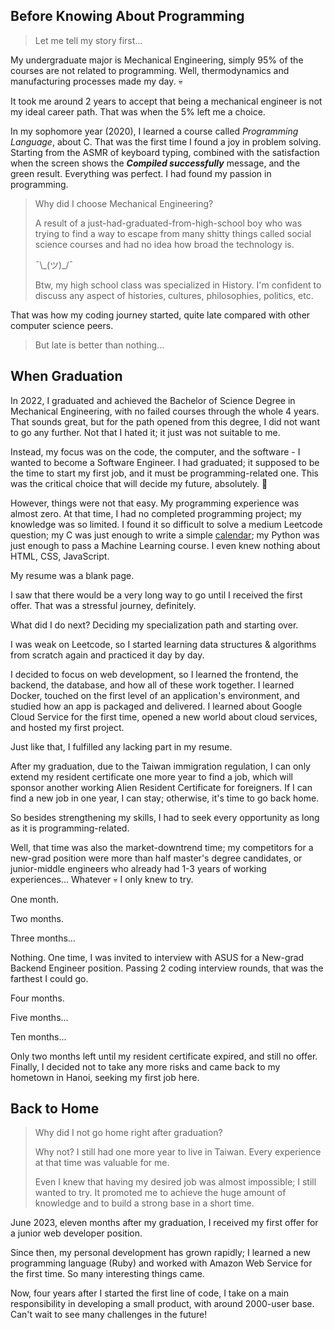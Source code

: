 ## Before Knowing About Programming

> Let me tell my story first...

My undergraduate major is Mechanical Engineering, simply 95% of the courses are not related to
programming. Well, thermodynamics and manufacturing processes made my day. 💀

It took me around 2 years to accept that being a mechanical engineer is not my ideal career path.
That was when the 5% left me a choice.

In my sophomore year (2020), I learned a course called *Programming Language*, about C. That was the
first time I found a joy in problem solving. Starting from the ASMR of keyboard typing, combined
with the satisfaction when the screen shows the ***Compiled successfully*** message, and the green result.
Everything was perfect. I had found my passion in programming.

> Why did I choose Mechanical Engineering?
>
> A result of a just-had-graduated-from-high-school boy who was trying to find a way to escape
> from many shitty things called social science courses and had no idea how broad the technology is.
>
> ¯\\\_(ツ)_/¯
>
> Btw, my high school class was specialized in History. I'm confident to discuss any aspect
> of histories, cultures, philosophies, politics, etc.

That was how my coding journey started, quite late compared with other computer science peers.

> But late is better than nothing...

## When Graduation

In 2022, I graduated and achieved the Bachelor of Science Degree in Mechanical Engineering, with no failed
courses through the whole 4 years. That sounds great, but for the path opened from this degree, I
did not want to go any further. Not that I hated it; it just was not suitable to me.

Instead, my focus was on the code, the computer, and the software - I wanted to become a Software
Engineer. I had graduated; it supposed to be the time to start my first job, and it must be
programming-related one. This was the critical choice that will decide my future, absolutely. 😤

However, things were not that easy. My programming experience was almost zero. At that time, I had
no completed programming project; my knowledge was so limited. I found it so difficult to solve a medium
Leetcode question; my C was just enough to write a simple [calendar](https://github.com/khoaxuantu/Calendar_demo);
my Python was just enough to pass a Machine Learning course. I even knew nothing about HTML, CSS, JavaScript.

My resume was a blank page.

I saw that there would be a very long way to go until I received the first offer. That was a
stressful journey, definitely.

What did I do next? Deciding my specialization path and starting over.

I was weak on Leetcode, so I started learning data structures & algorithms from scratch again and
practiced it day by day.

I decided to focus on web development, so I learned the frontend, the backend, the database, and how all
of these work together. I learned Docker, touched on the first level of an application's environment, and
studied how an app is packaged and delivered. I learned about Google Cloud Service for the first
time, opened a new world about cloud services, and hosted my first project.

Just like that, I fulfilled any lacking part in my resume.

After my graduation, due to the Taiwan immigration regulation, I can only extend my resident certificate
one more year to find a job, which will sponsor another working Alien Resident Certificate for
foreigners. If I can find a new job in one year, I can stay; otherwise, it's time to go back home.

So besides strengthening my skills, I had to seek every opportunity as long as it is programming-related.

Well, that time was also the market-downtrend time; my competitors for a new-grad position were more than
half master's degree candidates, or junior-middle engineers who already had 1-3 years of working
experiences... Whatever 💀 I only knew to try.

One month.

Two months.

Three months...

Nothing. One time, I was invited to interview with ASUS for a New-grad Backend Engineer position.
Passing 2 coding interview rounds, that was the farthest I could go.

Four months.

Five months...

Ten months...

Only two months left until my resident certificate expired, and still no offer. Finally, I decided not
to take any more risks and came back to my hometown in Hanoi, seeking my first job here.

## Back to Home

> Why did I not go home right after graduation?
>
> Why not? I still had one more year to live in Taiwan. Every experience at that time was valuable
> for me.
>
> Even I knew that having my desired job was almost impossible; I still wanted to try. It
> promoted me to achieve the huge amount of knowledge and to build a strong base in a short time.

June 2023, eleven months after my graduation, I received my first offer for a junior web developer
position.

Since then, my personal development has grown rapidly; I learned a new programming language (Ruby) and
worked with Amazon Web Service for the first time. So many interesting things came.

Now, four years after I started the first line of code, I take on a main responsibility in developing
a small product, with around 2000-user base. Can't wait to see many challenges in the future!
